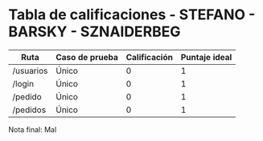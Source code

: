 # Tabla de calificaciones - STEFANO - BARSKY - SZNAIDERBEG

| Ruta      | Caso de prueba | Calificación | Puntaje ideal |
| --------- | -------------- | ------------ | ------------- |
| /usuarios | Único          | 0            | 1             |
| /login    | Único          | 0            | 1             |
| /pedido   | Único          | 0            | 1             |
| /pedidos  | Único          | 0            | 1             |

Nota final: Mal
